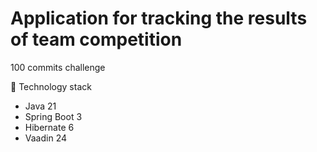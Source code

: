 # Application for tracking the results of team competition

100 commits challenge

🥞 Technology stack
* Java 21
* Spring Boot 3
* Hibernate 6
* Vaadin 24

